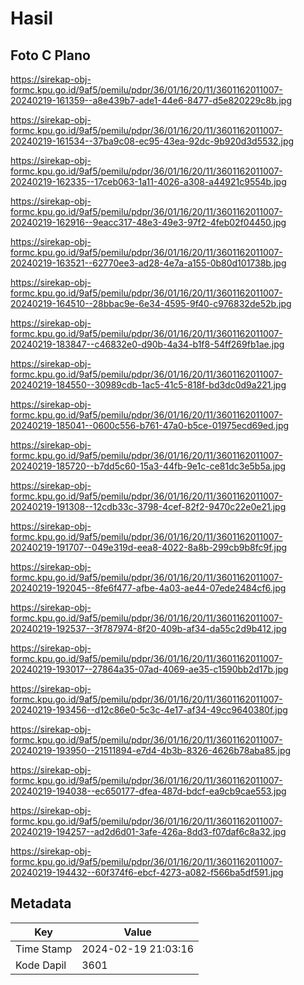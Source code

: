 # Hasil

## Foto C Plano

https://sirekap-obj-formc.kpu.go.id/9af5/pemilu/pdpr/36/01/16/20/11/3601162011007-20240219-161359--a8e439b7-ade1-44e6-8477-d5e820229c8b.jpg

https://sirekap-obj-formc.kpu.go.id/9af5/pemilu/pdpr/36/01/16/20/11/3601162011007-20240219-161534--37ba9c08-ec95-43ea-92dc-9b920d3d5532.jpg

https://sirekap-obj-formc.kpu.go.id/9af5/pemilu/pdpr/36/01/16/20/11/3601162011007-20240219-162335--17ceb063-1a11-4026-a308-a44921c9554b.jpg

https://sirekap-obj-formc.kpu.go.id/9af5/pemilu/pdpr/36/01/16/20/11/3601162011007-20240219-162916--9eacc317-48e3-49e3-97f2-4feb02f04450.jpg

https://sirekap-obj-formc.kpu.go.id/9af5/pemilu/pdpr/36/01/16/20/11/3601162011007-20240219-163521--62770ee3-ad28-4e7a-a155-0b80d101738b.jpg

https://sirekap-obj-formc.kpu.go.id/9af5/pemilu/pdpr/36/01/16/20/11/3601162011007-20240219-164510--28bbac9e-6e34-4595-9f40-c976832de52b.jpg

https://sirekap-obj-formc.kpu.go.id/9af5/pemilu/pdpr/36/01/16/20/11/3601162011007-20240219-183847--c46832e0-d90b-4a34-b1f8-54ff269fb1ae.jpg

https://sirekap-obj-formc.kpu.go.id/9af5/pemilu/pdpr/36/01/16/20/11/3601162011007-20240219-184550--30989cdb-1ac5-41c5-818f-bd3dc0d9a221.jpg

https://sirekap-obj-formc.kpu.go.id/9af5/pemilu/pdpr/36/01/16/20/11/3601162011007-20240219-185041--0600c556-b761-47a0-b5ce-01975ecd69ed.jpg

https://sirekap-obj-formc.kpu.go.id/9af5/pemilu/pdpr/36/01/16/20/11/3601162011007-20240219-185720--b7dd5c60-15a3-44fb-9e1c-ce81dc3e5b5a.jpg

https://sirekap-obj-formc.kpu.go.id/9af5/pemilu/pdpr/36/01/16/20/11/3601162011007-20240219-191308--12cdb33c-3798-4cef-82f2-9470c22e0e21.jpg

https://sirekap-obj-formc.kpu.go.id/9af5/pemilu/pdpr/36/01/16/20/11/3601162011007-20240219-191707--049e319d-eea8-4022-8a8b-299cb9b8fc9f.jpg

https://sirekap-obj-formc.kpu.go.id/9af5/pemilu/pdpr/36/01/16/20/11/3601162011007-20240219-192045--8fe6f477-afbe-4a03-ae44-07ede2484cf6.jpg

https://sirekap-obj-formc.kpu.go.id/9af5/pemilu/pdpr/36/01/16/20/11/3601162011007-20240219-192537--3f787974-8f20-409b-af34-da55c2d9b412.jpg

https://sirekap-obj-formc.kpu.go.id/9af5/pemilu/pdpr/36/01/16/20/11/3601162011007-20240219-193017--27864a35-07ad-4069-ae35-c1590bb2d17b.jpg

https://sirekap-obj-formc.kpu.go.id/9af5/pemilu/pdpr/36/01/16/20/11/3601162011007-20240219-193456--d12c86e0-5c3c-4e17-af34-49cc9640380f.jpg

https://sirekap-obj-formc.kpu.go.id/9af5/pemilu/pdpr/36/01/16/20/11/3601162011007-20240219-193950--21511894-e7d4-4b3b-8326-4626b78aba85.jpg

https://sirekap-obj-formc.kpu.go.id/9af5/pemilu/pdpr/36/01/16/20/11/3601162011007-20240219-194038--ec650177-dfea-487d-bdcf-ea9cb9cae553.jpg

https://sirekap-obj-formc.kpu.go.id/9af5/pemilu/pdpr/36/01/16/20/11/3601162011007-20240219-194257--ad2d6d01-3afe-426a-8dd3-f07daf6c8a32.jpg

https://sirekap-obj-formc.kpu.go.id/9af5/pemilu/pdpr/36/01/16/20/11/3601162011007-20240219-194432--60f374f6-ebcf-4273-a082-f566ba5df591.jpg


## Metadata

| Key        | Value               |
| ---------- | ------------------- |
| Time Stamp | 2024-02-19 21:03:16 |
| Kode Dapil | 3601                |



